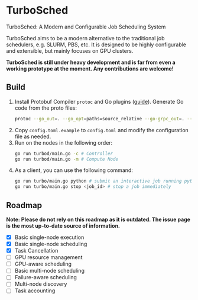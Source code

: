 # TurboSched
TurboSched: A Modern and Configurable Job Scheduling System

TurboSched aims to be a modern alternative to the traditional job schedulers, e.g. SLURM, PBS, etc. It is designed to be highly configurable and extensible, but mainly focuses on GPU clusters. 

**TurboSched is still under heavy development and is far from even a working prototype at the moment. Any contributions are welcome!**

## Build
1. Install Protobuf Compiler `protoc` and Go plugins ([guide](https://grpc.io/docs/languages/go/quickstart/)). Generate Go code from the proto files:
    ```bash
    protoc --go_out=. --go_opt=paths=source_relative --go-grpc_out=. --go-grpc_opt=paths=source_relative common/proto/*.proto
    ```
2. Copy `config.toml.example` to `config.toml` and modify the configuration file as needed.
3. Run on the nodes in the following order:
   ```bash
   go run turbod/main.go -c # Controller
   go run turbod/main.go -m # Compute Node
   ```
4. As a client, you can use the following command:
   ```bash
   go run turbo/main.go python # submit an interactive job running python
   go run turbo/main.go stop <job_id> # stop a job immediately
   ```

## Roadmap
**Note: Please do not rely on this roadmap as it is outdated. The issue page is the most up-to-date source of information.**
- [x] Basic single-node execution
- [x] Basic single-node scheduling
- [x] Task Cancellation
- [ ] GPU resource management
- [ ] GPU-aware scheduling
- [ ] Basic multi-node scheduling
- [ ] Failure-aware scheduling
- [ ] Multi-node discovery
- [ ] Task accounting
